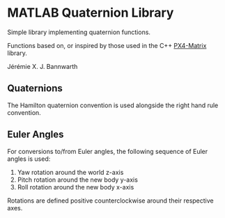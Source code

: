 # MATLAB Quaternion Library

Simple library implementing quaternion functions.

Functions based on, or inspired by those used in the C++ [PX4-Matrix](https://github.com/PX4/PX4-Matrix/blob/master/matrix/Quaternion.hpp) library.

Jérémie X. J. Bannwarth

## Quaternions

The Hamilton quaternion convention is used alongside the right hand rule convention.

## Euler Angles

For conversions to/from Euler angles, the following sequence of Euler angles is used:

1. Yaw rotation around the world z-axis
2. Pitch rotation around the new body y-axis
3. Roll rotation around the new body x-axis

Rotations are defined positive counterclockwise around their respective axes.